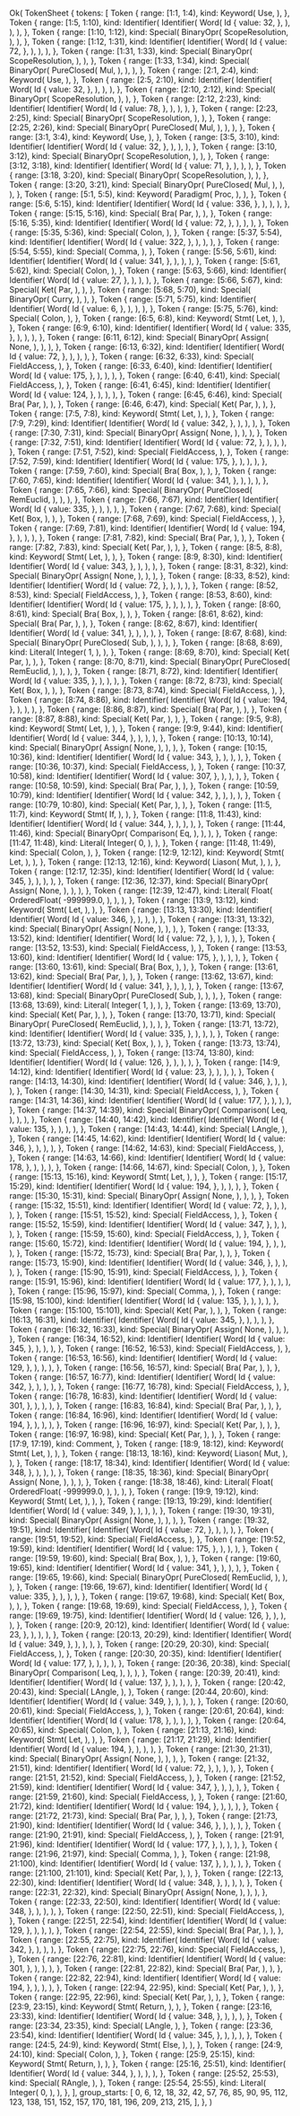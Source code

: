 Ok(
    TokenSheet {
        tokens: [
            Token {
                range: [1:1, 1:4),
                kind: Keyword(
                    Use,
                ),
            },
            Token {
                range: [1:5, 1:10),
                kind: Identifier(
                    Identifier(
                        Word(
                            Id {
                                value: 32,
                            },
                        ),
                    ),
                ),
            },
            Token {
                range: [1:10, 1:12),
                kind: Special(
                    BinaryOpr(
                        ScopeResolution,
                    ),
                ),
            },
            Token {
                range: [1:12, 1:31),
                kind: Identifier(
                    Identifier(
                        Word(
                            Id {
                                value: 72,
                            },
                        ),
                    ),
                ),
            },
            Token {
                range: [1:31, 1:33),
                kind: Special(
                    BinaryOpr(
                        ScopeResolution,
                    ),
                ),
            },
            Token {
                range: [1:33, 1:34),
                kind: Special(
                    BinaryOpr(
                        PureClosed(
                            Mul,
                        ),
                    ),
                ),
            },
            Token {
                range: [2:1, 2:4),
                kind: Keyword(
                    Use,
                ),
            },
            Token {
                range: [2:5, 2:10),
                kind: Identifier(
                    Identifier(
                        Word(
                            Id {
                                value: 32,
                            },
                        ),
                    ),
                ),
            },
            Token {
                range: [2:10, 2:12),
                kind: Special(
                    BinaryOpr(
                        ScopeResolution,
                    ),
                ),
            },
            Token {
                range: [2:12, 2:23),
                kind: Identifier(
                    Identifier(
                        Word(
                            Id {
                                value: 78,
                            },
                        ),
                    ),
                ),
            },
            Token {
                range: [2:23, 2:25),
                kind: Special(
                    BinaryOpr(
                        ScopeResolution,
                    ),
                ),
            },
            Token {
                range: [2:25, 2:26),
                kind: Special(
                    BinaryOpr(
                        PureClosed(
                            Mul,
                        ),
                    ),
                ),
            },
            Token {
                range: [3:1, 3:4),
                kind: Keyword(
                    Use,
                ),
            },
            Token {
                range: [3:5, 3:10),
                kind: Identifier(
                    Identifier(
                        Word(
                            Id {
                                value: 32,
                            },
                        ),
                    ),
                ),
            },
            Token {
                range: [3:10, 3:12),
                kind: Special(
                    BinaryOpr(
                        ScopeResolution,
                    ),
                ),
            },
            Token {
                range: [3:12, 3:18),
                kind: Identifier(
                    Identifier(
                        Word(
                            Id {
                                value: 71,
                            },
                        ),
                    ),
                ),
            },
            Token {
                range: [3:18, 3:20),
                kind: Special(
                    BinaryOpr(
                        ScopeResolution,
                    ),
                ),
            },
            Token {
                range: [3:20, 3:21),
                kind: Special(
                    BinaryOpr(
                        PureClosed(
                            Mul,
                        ),
                    ),
                ),
            },
            Token {
                range: [5:1, 5:5),
                kind: Keyword(
                    Paradigm(
                        Proc,
                    ),
                ),
            },
            Token {
                range: [5:6, 5:15),
                kind: Identifier(
                    Identifier(
                        Word(
                            Id {
                                value: 336,
                            },
                        ),
                    ),
                ),
            },
            Token {
                range: [5:15, 5:16),
                kind: Special(
                    Bra(
                        Par,
                    ),
                ),
            },
            Token {
                range: [5:16, 5:35),
                kind: Identifier(
                    Identifier(
                        Word(
                            Id {
                                value: 72,
                            },
                        ),
                    ),
                ),
            },
            Token {
                range: [5:35, 5:36),
                kind: Special(
                    Colon,
                ),
            },
            Token {
                range: [5:37, 5:54),
                kind: Identifier(
                    Identifier(
                        Word(
                            Id {
                                value: 322,
                            },
                        ),
                    ),
                ),
            },
            Token {
                range: [5:54, 5:55),
                kind: Special(
                    Comma,
                ),
            },
            Token {
                range: [5:56, 5:61),
                kind: Identifier(
                    Identifier(
                        Word(
                            Id {
                                value: 341,
                            },
                        ),
                    ),
                ),
            },
            Token {
                range: [5:61, 5:62),
                kind: Special(
                    Colon,
                ),
            },
            Token {
                range: [5:63, 5:66),
                kind: Identifier(
                    Identifier(
                        Word(
                            Id {
                                value: 27,
                            },
                        ),
                    ),
                ),
            },
            Token {
                range: [5:66, 5:67),
                kind: Special(
                    Ket(
                        Par,
                    ),
                ),
            },
            Token {
                range: [5:68, 5:70),
                kind: Special(
                    BinaryOpr(
                        Curry,
                    ),
                ),
            },
            Token {
                range: [5:71, 5:75),
                kind: Identifier(
                    Identifier(
                        Word(
                            Id {
                                value: 6,
                            },
                        ),
                    ),
                ),
            },
            Token {
                range: [5:75, 5:76),
                kind: Special(
                    Colon,
                ),
            },
            Token {
                range: [6:5, 6:8),
                kind: Keyword(
                    Stmt(
                        Let,
                    ),
                ),
            },
            Token {
                range: [6:9, 6:10),
                kind: Identifier(
                    Identifier(
                        Word(
                            Id {
                                value: 335,
                            },
                        ),
                    ),
                ),
            },
            Token {
                range: [6:11, 6:12),
                kind: Special(
                    BinaryOpr(
                        Assign(
                            None,
                        ),
                    ),
                ),
            },
            Token {
                range: [6:13, 6:32),
                kind: Identifier(
                    Identifier(
                        Word(
                            Id {
                                value: 72,
                            },
                        ),
                    ),
                ),
            },
            Token {
                range: [6:32, 6:33),
                kind: Special(
                    FieldAccess,
                ),
            },
            Token {
                range: [6:33, 6:40),
                kind: Identifier(
                    Identifier(
                        Word(
                            Id {
                                value: 175,
                            },
                        ),
                    ),
                ),
            },
            Token {
                range: [6:40, 6:41),
                kind: Special(
                    FieldAccess,
                ),
            },
            Token {
                range: [6:41, 6:45),
                kind: Identifier(
                    Identifier(
                        Word(
                            Id {
                                value: 124,
                            },
                        ),
                    ),
                ),
            },
            Token {
                range: [6:45, 6:46),
                kind: Special(
                    Bra(
                        Par,
                    ),
                ),
            },
            Token {
                range: [6:46, 6:47),
                kind: Special(
                    Ket(
                        Par,
                    ),
                ),
            },
            Token {
                range: [7:5, 7:8),
                kind: Keyword(
                    Stmt(
                        Let,
                    ),
                ),
            },
            Token {
                range: [7:9, 7:29),
                kind: Identifier(
                    Identifier(
                        Word(
                            Id {
                                value: 342,
                            },
                        ),
                    ),
                ),
            },
            Token {
                range: [7:30, 7:31),
                kind: Special(
                    BinaryOpr(
                        Assign(
                            None,
                        ),
                    ),
                ),
            },
            Token {
                range: [7:32, 7:51),
                kind: Identifier(
                    Identifier(
                        Word(
                            Id {
                                value: 72,
                            },
                        ),
                    ),
                ),
            },
            Token {
                range: [7:51, 7:52),
                kind: Special(
                    FieldAccess,
                ),
            },
            Token {
                range: [7:52, 7:59),
                kind: Identifier(
                    Identifier(
                        Word(
                            Id {
                                value: 175,
                            },
                        ),
                    ),
                ),
            },
            Token {
                range: [7:59, 7:60),
                kind: Special(
                    Bra(
                        Box,
                    ),
                ),
            },
            Token {
                range: [7:60, 7:65),
                kind: Identifier(
                    Identifier(
                        Word(
                            Id {
                                value: 341,
                            },
                        ),
                    ),
                ),
            },
            Token {
                range: [7:65, 7:66),
                kind: Special(
                    BinaryOpr(
                        PureClosed(
                            RemEuclid,
                        ),
                    ),
                ),
            },
            Token {
                range: [7:66, 7:67),
                kind: Identifier(
                    Identifier(
                        Word(
                            Id {
                                value: 335,
                            },
                        ),
                    ),
                ),
            },
            Token {
                range: [7:67, 7:68),
                kind: Special(
                    Ket(
                        Box,
                    ),
                ),
            },
            Token {
                range: [7:68, 7:69),
                kind: Special(
                    FieldAccess,
                ),
            },
            Token {
                range: [7:69, 7:81),
                kind: Identifier(
                    Identifier(
                        Word(
                            Id {
                                value: 194,
                            },
                        ),
                    ),
                ),
            },
            Token {
                range: [7:81, 7:82),
                kind: Special(
                    Bra(
                        Par,
                    ),
                ),
            },
            Token {
                range: [7:82, 7:83),
                kind: Special(
                    Ket(
                        Par,
                    ),
                ),
            },
            Token {
                range: [8:5, 8:8),
                kind: Keyword(
                    Stmt(
                        Let,
                    ),
                ),
            },
            Token {
                range: [8:9, 8:30),
                kind: Identifier(
                    Identifier(
                        Word(
                            Id {
                                value: 343,
                            },
                        ),
                    ),
                ),
            },
            Token {
                range: [8:31, 8:32),
                kind: Special(
                    BinaryOpr(
                        Assign(
                            None,
                        ),
                    ),
                ),
            },
            Token {
                range: [8:33, 8:52),
                kind: Identifier(
                    Identifier(
                        Word(
                            Id {
                                value: 72,
                            },
                        ),
                    ),
                ),
            },
            Token {
                range: [8:52, 8:53),
                kind: Special(
                    FieldAccess,
                ),
            },
            Token {
                range: [8:53, 8:60),
                kind: Identifier(
                    Identifier(
                        Word(
                            Id {
                                value: 175,
                            },
                        ),
                    ),
                ),
            },
            Token {
                range: [8:60, 8:61),
                kind: Special(
                    Bra(
                        Box,
                    ),
                ),
            },
            Token {
                range: [8:61, 8:62),
                kind: Special(
                    Bra(
                        Par,
                    ),
                ),
            },
            Token {
                range: [8:62, 8:67),
                kind: Identifier(
                    Identifier(
                        Word(
                            Id {
                                value: 341,
                            },
                        ),
                    ),
                ),
            },
            Token {
                range: [8:67, 8:68),
                kind: Special(
                    BinaryOpr(
                        PureClosed(
                            Sub,
                        ),
                    ),
                ),
            },
            Token {
                range: [8:68, 8:69),
                kind: Literal(
                    Integer(
                        1,
                    ),
                ),
            },
            Token {
                range: [8:69, 8:70),
                kind: Special(
                    Ket(
                        Par,
                    ),
                ),
            },
            Token {
                range: [8:70, 8:71),
                kind: Special(
                    BinaryOpr(
                        PureClosed(
                            RemEuclid,
                        ),
                    ),
                ),
            },
            Token {
                range: [8:71, 8:72),
                kind: Identifier(
                    Identifier(
                        Word(
                            Id {
                                value: 335,
                            },
                        ),
                    ),
                ),
            },
            Token {
                range: [8:72, 8:73),
                kind: Special(
                    Ket(
                        Box,
                    ),
                ),
            },
            Token {
                range: [8:73, 8:74),
                kind: Special(
                    FieldAccess,
                ),
            },
            Token {
                range: [8:74, 8:86),
                kind: Identifier(
                    Identifier(
                        Word(
                            Id {
                                value: 194,
                            },
                        ),
                    ),
                ),
            },
            Token {
                range: [8:86, 8:87),
                kind: Special(
                    Bra(
                        Par,
                    ),
                ),
            },
            Token {
                range: [8:87, 8:88),
                kind: Special(
                    Ket(
                        Par,
                    ),
                ),
            },
            Token {
                range: [9:5, 9:8),
                kind: Keyword(
                    Stmt(
                        Let,
                    ),
                ),
            },
            Token {
                range: [9:9, 9:44),
                kind: Identifier(
                    Identifier(
                        Word(
                            Id {
                                value: 344,
                            },
                        ),
                    ),
                ),
            },
            Token {
                range: [10:13, 10:14),
                kind: Special(
                    BinaryOpr(
                        Assign(
                            None,
                        ),
                    ),
                ),
            },
            Token {
                range: [10:15, 10:36),
                kind: Identifier(
                    Identifier(
                        Word(
                            Id {
                                value: 343,
                            },
                        ),
                    ),
                ),
            },
            Token {
                range: [10:36, 10:37),
                kind: Special(
                    FieldAccess,
                ),
            },
            Token {
                range: [10:37, 10:58),
                kind: Identifier(
                    Identifier(
                        Word(
                            Id {
                                value: 307,
                            },
                        ),
                    ),
                ),
            },
            Token {
                range: [10:58, 10:59),
                kind: Special(
                    Bra(
                        Par,
                    ),
                ),
            },
            Token {
                range: [10:59, 10:79),
                kind: Identifier(
                    Identifier(
                        Word(
                            Id {
                                value: 342,
                            },
                        ),
                    ),
                ),
            },
            Token {
                range: [10:79, 10:80),
                kind: Special(
                    Ket(
                        Par,
                    ),
                ),
            },
            Token {
                range: [11:5, 11:7),
                kind: Keyword(
                    Stmt(
                        If,
                    ),
                ),
            },
            Token {
                range: [11:8, 11:43),
                kind: Identifier(
                    Identifier(
                        Word(
                            Id {
                                value: 344,
                            },
                        ),
                    ),
                ),
            },
            Token {
                range: [11:44, 11:46),
                kind: Special(
                    BinaryOpr(
                        Comparison(
                            Eq,
                        ),
                    ),
                ),
            },
            Token {
                range: [11:47, 11:48),
                kind: Literal(
                    Integer(
                        0,
                    ),
                ),
            },
            Token {
                range: [11:48, 11:49),
                kind: Special(
                    Colon,
                ),
            },
            Token {
                range: [12:9, 12:12),
                kind: Keyword(
                    Stmt(
                        Let,
                    ),
                ),
            },
            Token {
                range: [12:13, 12:16),
                kind: Keyword(
                    Liason(
                        Mut,
                    ),
                ),
            },
            Token {
                range: [12:17, 12:35),
                kind: Identifier(
                    Identifier(
                        Word(
                            Id {
                                value: 345,
                            },
                        ),
                    ),
                ),
            },
            Token {
                range: [12:36, 12:37),
                kind: Special(
                    BinaryOpr(
                        Assign(
                            None,
                        ),
                    ),
                ),
            },
            Token {
                range: [12:39, 12:47),
                kind: Literal(
                    Float(
                        OrderedFloat(
                            -999999.0,
                        ),
                    ),
                ),
            },
            Token {
                range: [13:9, 13:12),
                kind: Keyword(
                    Stmt(
                        Let,
                    ),
                ),
            },
            Token {
                range: [13:13, 13:30),
                kind: Identifier(
                    Identifier(
                        Word(
                            Id {
                                value: 346,
                            },
                        ),
                    ),
                ),
            },
            Token {
                range: [13:31, 13:32),
                kind: Special(
                    BinaryOpr(
                        Assign(
                            None,
                        ),
                    ),
                ),
            },
            Token {
                range: [13:33, 13:52),
                kind: Identifier(
                    Identifier(
                        Word(
                            Id {
                                value: 72,
                            },
                        ),
                    ),
                ),
            },
            Token {
                range: [13:52, 13:53),
                kind: Special(
                    FieldAccess,
                ),
            },
            Token {
                range: [13:53, 13:60),
                kind: Identifier(
                    Identifier(
                        Word(
                            Id {
                                value: 175,
                            },
                        ),
                    ),
                ),
            },
            Token {
                range: [13:60, 13:61),
                kind: Special(
                    Bra(
                        Box,
                    ),
                ),
            },
            Token {
                range: [13:61, 13:62),
                kind: Special(
                    Bra(
                        Par,
                    ),
                ),
            },
            Token {
                range: [13:62, 13:67),
                kind: Identifier(
                    Identifier(
                        Word(
                            Id {
                                value: 341,
                            },
                        ),
                    ),
                ),
            },
            Token {
                range: [13:67, 13:68),
                kind: Special(
                    BinaryOpr(
                        PureClosed(
                            Sub,
                        ),
                    ),
                ),
            },
            Token {
                range: [13:68, 13:69),
                kind: Literal(
                    Integer(
                        1,
                    ),
                ),
            },
            Token {
                range: [13:69, 13:70),
                kind: Special(
                    Ket(
                        Par,
                    ),
                ),
            },
            Token {
                range: [13:70, 13:71),
                kind: Special(
                    BinaryOpr(
                        PureClosed(
                            RemEuclid,
                        ),
                    ),
                ),
            },
            Token {
                range: [13:71, 13:72),
                kind: Identifier(
                    Identifier(
                        Word(
                            Id {
                                value: 335,
                            },
                        ),
                    ),
                ),
            },
            Token {
                range: [13:72, 13:73),
                kind: Special(
                    Ket(
                        Box,
                    ),
                ),
            },
            Token {
                range: [13:73, 13:74),
                kind: Special(
                    FieldAccess,
                ),
            },
            Token {
                range: [13:74, 13:80),
                kind: Identifier(
                    Identifier(
                        Word(
                            Id {
                                value: 126,
                            },
                        ),
                    ),
                ),
            },
            Token {
                range: [14:9, 14:12),
                kind: Identifier(
                    Identifier(
                        Word(
                            Id {
                                value: 23,
                            },
                        ),
                    ),
                ),
            },
            Token {
                range: [14:13, 14:30),
                kind: Identifier(
                    Identifier(
                        Word(
                            Id {
                                value: 346,
                            },
                        ),
                    ),
                ),
            },
            Token {
                range: [14:30, 14:31),
                kind: Special(
                    FieldAccess,
                ),
            },
            Token {
                range: [14:31, 14:36),
                kind: Identifier(
                    Identifier(
                        Word(
                            Id {
                                value: 177,
                            },
                        ),
                    ),
                ),
            },
            Token {
                range: [14:37, 14:39),
                kind: Special(
                    BinaryOpr(
                        Comparison(
                            Leq,
                        ),
                    ),
                ),
            },
            Token {
                range: [14:40, 14:42),
                kind: Identifier(
                    Identifier(
                        Word(
                            Id {
                                value: 135,
                            },
                        ),
                    ),
                ),
            },
            Token {
                range: [14:43, 14:44),
                kind: Special(
                    LAngle,
                ),
            },
            Token {
                range: [14:45, 14:62),
                kind: Identifier(
                    Identifier(
                        Word(
                            Id {
                                value: 346,
                            },
                        ),
                    ),
                ),
            },
            Token {
                range: [14:62, 14:63),
                kind: Special(
                    FieldAccess,
                ),
            },
            Token {
                range: [14:63, 14:66),
                kind: Identifier(
                    Identifier(
                        Word(
                            Id {
                                value: 178,
                            },
                        ),
                    ),
                ),
            },
            Token {
                range: [14:66, 14:67),
                kind: Special(
                    Colon,
                ),
            },
            Token {
                range: [15:13, 15:16),
                kind: Keyword(
                    Stmt(
                        Let,
                    ),
                ),
            },
            Token {
                range: [15:17, 15:29),
                kind: Identifier(
                    Identifier(
                        Word(
                            Id {
                                value: 194,
                            },
                        ),
                    ),
                ),
            },
            Token {
                range: [15:30, 15:31),
                kind: Special(
                    BinaryOpr(
                        Assign(
                            None,
                        ),
                    ),
                ),
            },
            Token {
                range: [15:32, 15:51),
                kind: Identifier(
                    Identifier(
                        Word(
                            Id {
                                value: 72,
                            },
                        ),
                    ),
                ),
            },
            Token {
                range: [15:51, 15:52),
                kind: Special(
                    FieldAccess,
                ),
            },
            Token {
                range: [15:52, 15:59),
                kind: Identifier(
                    Identifier(
                        Word(
                            Id {
                                value: 347,
                            },
                        ),
                    ),
                ),
            },
            Token {
                range: [15:59, 15:60),
                kind: Special(
                    FieldAccess,
                ),
            },
            Token {
                range: [15:60, 15:72),
                kind: Identifier(
                    Identifier(
                        Word(
                            Id {
                                value: 194,
                            },
                        ),
                    ),
                ),
            },
            Token {
                range: [15:72, 15:73),
                kind: Special(
                    Bra(
                        Par,
                    ),
                ),
            },
            Token {
                range: [15:73, 15:90),
                kind: Identifier(
                    Identifier(
                        Word(
                            Id {
                                value: 346,
                            },
                        ),
                    ),
                ),
            },
            Token {
                range: [15:90, 15:91),
                kind: Special(
                    FieldAccess,
                ),
            },
            Token {
                range: [15:91, 15:96),
                kind: Identifier(
                    Identifier(
                        Word(
                            Id {
                                value: 177,
                            },
                        ),
                    ),
                ),
            },
            Token {
                range: [15:96, 15:97),
                kind: Special(
                    Comma,
                ),
            },
            Token {
                range: [15:98, 15:100),
                kind: Identifier(
                    Identifier(
                        Word(
                            Id {
                                value: 135,
                            },
                        ),
                    ),
                ),
            },
            Token {
                range: [15:100, 15:101),
                kind: Special(
                    Ket(
                        Par,
                    ),
                ),
            },
            Token {
                range: [16:13, 16:31),
                kind: Identifier(
                    Identifier(
                        Word(
                            Id {
                                value: 345,
                            },
                        ),
                    ),
                ),
            },
            Token {
                range: [16:32, 16:33),
                kind: Special(
                    BinaryOpr(
                        Assign(
                            None,
                        ),
                    ),
                ),
            },
            Token {
                range: [16:34, 16:52),
                kind: Identifier(
                    Identifier(
                        Word(
                            Id {
                                value: 345,
                            },
                        ),
                    ),
                ),
            },
            Token {
                range: [16:52, 16:53),
                kind: Special(
                    FieldAccess,
                ),
            },
            Token {
                range: [16:53, 16:56),
                kind: Identifier(
                    Identifier(
                        Word(
                            Id {
                                value: 129,
                            },
                        ),
                    ),
                ),
            },
            Token {
                range: [16:56, 16:57),
                kind: Special(
                    Bra(
                        Par,
                    ),
                ),
            },
            Token {
                range: [16:57, 16:77),
                kind: Identifier(
                    Identifier(
                        Word(
                            Id {
                                value: 342,
                            },
                        ),
                    ),
                ),
            },
            Token {
                range: [16:77, 16:78),
                kind: Special(
                    FieldAccess,
                ),
            },
            Token {
                range: [16:78, 16:83),
                kind: Identifier(
                    Identifier(
                        Word(
                            Id {
                                value: 301,
                            },
                        ),
                    ),
                ),
            },
            Token {
                range: [16:83, 16:84),
                kind: Special(
                    Bra(
                        Par,
                    ),
                ),
            },
            Token {
                range: [16:84, 16:96),
                kind: Identifier(
                    Identifier(
                        Word(
                            Id {
                                value: 194,
                            },
                        ),
                    ),
                ),
            },
            Token {
                range: [16:96, 16:97),
                kind: Special(
                    Ket(
                        Par,
                    ),
                ),
            },
            Token {
                range: [16:97, 16:98),
                kind: Special(
                    Ket(
                        Par,
                    ),
                ),
            },
            Token {
                range: [17:9, 17:19),
                kind: Comment,
            },
            Token {
                range: [18:9, 18:12),
                kind: Keyword(
                    Stmt(
                        Let,
                    ),
                ),
            },
            Token {
                range: [18:13, 18:16),
                kind: Keyword(
                    Liason(
                        Mut,
                    ),
                ),
            },
            Token {
                range: [18:17, 18:34),
                kind: Identifier(
                    Identifier(
                        Word(
                            Id {
                                value: 348,
                            },
                        ),
                    ),
                ),
            },
            Token {
                range: [18:35, 18:36),
                kind: Special(
                    BinaryOpr(
                        Assign(
                            None,
                        ),
                    ),
                ),
            },
            Token {
                range: [18:38, 18:46),
                kind: Literal(
                    Float(
                        OrderedFloat(
                            -999999.0,
                        ),
                    ),
                ),
            },
            Token {
                range: [19:9, 19:12),
                kind: Keyword(
                    Stmt(
                        Let,
                    ),
                ),
            },
            Token {
                range: [19:13, 19:29),
                kind: Identifier(
                    Identifier(
                        Word(
                            Id {
                                value: 349,
                            },
                        ),
                    ),
                ),
            },
            Token {
                range: [19:30, 19:31),
                kind: Special(
                    BinaryOpr(
                        Assign(
                            None,
                        ),
                    ),
                ),
            },
            Token {
                range: [19:32, 19:51),
                kind: Identifier(
                    Identifier(
                        Word(
                            Id {
                                value: 72,
                            },
                        ),
                    ),
                ),
            },
            Token {
                range: [19:51, 19:52),
                kind: Special(
                    FieldAccess,
                ),
            },
            Token {
                range: [19:52, 19:59),
                kind: Identifier(
                    Identifier(
                        Word(
                            Id {
                                value: 175,
                            },
                        ),
                    ),
                ),
            },
            Token {
                range: [19:59, 19:60),
                kind: Special(
                    Bra(
                        Box,
                    ),
                ),
            },
            Token {
                range: [19:60, 19:65),
                kind: Identifier(
                    Identifier(
                        Word(
                            Id {
                                value: 341,
                            },
                        ),
                    ),
                ),
            },
            Token {
                range: [19:65, 19:66),
                kind: Special(
                    BinaryOpr(
                        PureClosed(
                            RemEuclid,
                        ),
                    ),
                ),
            },
            Token {
                range: [19:66, 19:67),
                kind: Identifier(
                    Identifier(
                        Word(
                            Id {
                                value: 335,
                            },
                        ),
                    ),
                ),
            },
            Token {
                range: [19:67, 19:68),
                kind: Special(
                    Ket(
                        Box,
                    ),
                ),
            },
            Token {
                range: [19:68, 19:69),
                kind: Special(
                    FieldAccess,
                ),
            },
            Token {
                range: [19:69, 19:75),
                kind: Identifier(
                    Identifier(
                        Word(
                            Id {
                                value: 126,
                            },
                        ),
                    ),
                ),
            },
            Token {
                range: [20:9, 20:12),
                kind: Identifier(
                    Identifier(
                        Word(
                            Id {
                                value: 23,
                            },
                        ),
                    ),
                ),
            },
            Token {
                range: [20:13, 20:29),
                kind: Identifier(
                    Identifier(
                        Word(
                            Id {
                                value: 349,
                            },
                        ),
                    ),
                ),
            },
            Token {
                range: [20:29, 20:30),
                kind: Special(
                    FieldAccess,
                ),
            },
            Token {
                range: [20:30, 20:35),
                kind: Identifier(
                    Identifier(
                        Word(
                            Id {
                                value: 177,
                            },
                        ),
                    ),
                ),
            },
            Token {
                range: [20:36, 20:38),
                kind: Special(
                    BinaryOpr(
                        Comparison(
                            Leq,
                        ),
                    ),
                ),
            },
            Token {
                range: [20:39, 20:41),
                kind: Identifier(
                    Identifier(
                        Word(
                            Id {
                                value: 137,
                            },
                        ),
                    ),
                ),
            },
            Token {
                range: [20:42, 20:43),
                kind: Special(
                    LAngle,
                ),
            },
            Token {
                range: [20:44, 20:60),
                kind: Identifier(
                    Identifier(
                        Word(
                            Id {
                                value: 349,
                            },
                        ),
                    ),
                ),
            },
            Token {
                range: [20:60, 20:61),
                kind: Special(
                    FieldAccess,
                ),
            },
            Token {
                range: [20:61, 20:64),
                kind: Identifier(
                    Identifier(
                        Word(
                            Id {
                                value: 178,
                            },
                        ),
                    ),
                ),
            },
            Token {
                range: [20:64, 20:65),
                kind: Special(
                    Colon,
                ),
            },
            Token {
                range: [21:13, 21:16),
                kind: Keyword(
                    Stmt(
                        Let,
                    ),
                ),
            },
            Token {
                range: [21:17, 21:29),
                kind: Identifier(
                    Identifier(
                        Word(
                            Id {
                                value: 194,
                            },
                        ),
                    ),
                ),
            },
            Token {
                range: [21:30, 21:31),
                kind: Special(
                    BinaryOpr(
                        Assign(
                            None,
                        ),
                    ),
                ),
            },
            Token {
                range: [21:32, 21:51),
                kind: Identifier(
                    Identifier(
                        Word(
                            Id {
                                value: 72,
                            },
                        ),
                    ),
                ),
            },
            Token {
                range: [21:51, 21:52),
                kind: Special(
                    FieldAccess,
                ),
            },
            Token {
                range: [21:52, 21:59),
                kind: Identifier(
                    Identifier(
                        Word(
                            Id {
                                value: 347,
                            },
                        ),
                    ),
                ),
            },
            Token {
                range: [21:59, 21:60),
                kind: Special(
                    FieldAccess,
                ),
            },
            Token {
                range: [21:60, 21:72),
                kind: Identifier(
                    Identifier(
                        Word(
                            Id {
                                value: 194,
                            },
                        ),
                    ),
                ),
            },
            Token {
                range: [21:72, 21:73),
                kind: Special(
                    Bra(
                        Par,
                    ),
                ),
            },
            Token {
                range: [21:73, 21:90),
                kind: Identifier(
                    Identifier(
                        Word(
                            Id {
                                value: 346,
                            },
                        ),
                    ),
                ),
            },
            Token {
                range: [21:90, 21:91),
                kind: Special(
                    FieldAccess,
                ),
            },
            Token {
                range: [21:91, 21:96),
                kind: Identifier(
                    Identifier(
                        Word(
                            Id {
                                value: 177,
                            },
                        ),
                    ),
                ),
            },
            Token {
                range: [21:96, 21:97),
                kind: Special(
                    Comma,
                ),
            },
            Token {
                range: [21:98, 21:100),
                kind: Identifier(
                    Identifier(
                        Word(
                            Id {
                                value: 137,
                            },
                        ),
                    ),
                ),
            },
            Token {
                range: [21:100, 21:101),
                kind: Special(
                    Ket(
                        Par,
                    ),
                ),
            },
            Token {
                range: [22:13, 22:30),
                kind: Identifier(
                    Identifier(
                        Word(
                            Id {
                                value: 348,
                            },
                        ),
                    ),
                ),
            },
            Token {
                range: [22:31, 22:32),
                kind: Special(
                    BinaryOpr(
                        Assign(
                            None,
                        ),
                    ),
                ),
            },
            Token {
                range: [22:33, 22:50),
                kind: Identifier(
                    Identifier(
                        Word(
                            Id {
                                value: 348,
                            },
                        ),
                    ),
                ),
            },
            Token {
                range: [22:50, 22:51),
                kind: Special(
                    FieldAccess,
                ),
            },
            Token {
                range: [22:51, 22:54),
                kind: Identifier(
                    Identifier(
                        Word(
                            Id {
                                value: 129,
                            },
                        ),
                    ),
                ),
            },
            Token {
                range: [22:54, 22:55),
                kind: Special(
                    Bra(
                        Par,
                    ),
                ),
            },
            Token {
                range: [22:55, 22:75),
                kind: Identifier(
                    Identifier(
                        Word(
                            Id {
                                value: 342,
                            },
                        ),
                    ),
                ),
            },
            Token {
                range: [22:75, 22:76),
                kind: Special(
                    FieldAccess,
                ),
            },
            Token {
                range: [22:76, 22:81),
                kind: Identifier(
                    Identifier(
                        Word(
                            Id {
                                value: 301,
                            },
                        ),
                    ),
                ),
            },
            Token {
                range: [22:81, 22:82),
                kind: Special(
                    Bra(
                        Par,
                    ),
                ),
            },
            Token {
                range: [22:82, 22:94),
                kind: Identifier(
                    Identifier(
                        Word(
                            Id {
                                value: 194,
                            },
                        ),
                    ),
                ),
            },
            Token {
                range: [22:94, 22:95),
                kind: Special(
                    Ket(
                        Par,
                    ),
                ),
            },
            Token {
                range: [22:95, 22:96),
                kind: Special(
                    Ket(
                        Par,
                    ),
                ),
            },
            Token {
                range: [23:9, 23:15),
                kind: Keyword(
                    Stmt(
                        Return,
                    ),
                ),
            },
            Token {
                range: [23:16, 23:33),
                kind: Identifier(
                    Identifier(
                        Word(
                            Id {
                                value: 348,
                            },
                        ),
                    ),
                ),
            },
            Token {
                range: [23:34, 23:35),
                kind: Special(
                    LAngle,
                ),
            },
            Token {
                range: [23:36, 23:54),
                kind: Identifier(
                    Identifier(
                        Word(
                            Id {
                                value: 345,
                            },
                        ),
                    ),
                ),
            },
            Token {
                range: [24:5, 24:9),
                kind: Keyword(
                    Stmt(
                        Else,
                    ),
                ),
            },
            Token {
                range: [24:9, 24:10),
                kind: Special(
                    Colon,
                ),
            },
            Token {
                range: [25:9, 25:15),
                kind: Keyword(
                    Stmt(
                        Return,
                    ),
                ),
            },
            Token {
                range: [25:16, 25:51),
                kind: Identifier(
                    Identifier(
                        Word(
                            Id {
                                value: 344,
                            },
                        ),
                    ),
                ),
            },
            Token {
                range: [25:52, 25:53),
                kind: Special(
                    RAngle,
                ),
            },
            Token {
                range: [25:54, 25:55),
                kind: Literal(
                    Integer(
                        0,
                    ),
                ),
            },
        ],
        group_starts: [
            0,
            6,
            12,
            18,
            32,
            42,
            57,
            76,
            85,
            90,
            95,
            112,
            123,
            138,
            151,
            152,
            157,
            170,
            181,
            196,
            209,
            213,
            215,
        ],
    },
)
